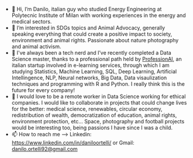 - 👋 Hi, I’m Danilo, italian guy who studied Energy Engineering at Polytecnic Institute of Milan with working experiences in the energy and medical sectors.
- 👀 I’m interested in SDGs topics and Animal Advocacy, generally speaking everything that could create a positive impact to society, environment and animal rights. Passionate about nature photography and animal activism. 
- 🌱 I've always been a tech nerd and I’ve recently completed a Data Science master, thanks to a professional path held by [ProfessionAI](https://www.profession.ai/), an italian startup involved in e-learning services, through which I am studying Statistics, Machine Learning, SQL, Deep Learning, Artificial Intellingence, NLP, Neural networks, Big Data, Data visaulization techniques and programming with R and Python. I really think this is the future for every company!
- 💞️ I would love to be a remote worker in Data Science working for ethical companies. I would like to collaborate in projects that could change lives for the better: medical science, renewables, circular economy, redistribution of wealth, 
democratization of education, animal rights, environment protection, etc... Space, photography and football projects would be interesting too, being passions I have since I was a child.
- 📫 How to reach me --> Linkedin: https://www.linkedin.com/in/daniloortelli/ or Gmail: danilo.ortelli92@gmail.com 

<!---
danort92/danort92 is a ✨ special ✨ repository because its `README.md` (this file) appears on your GitHub profile.
You can click the Preview link to take a look at your changes.
--->
